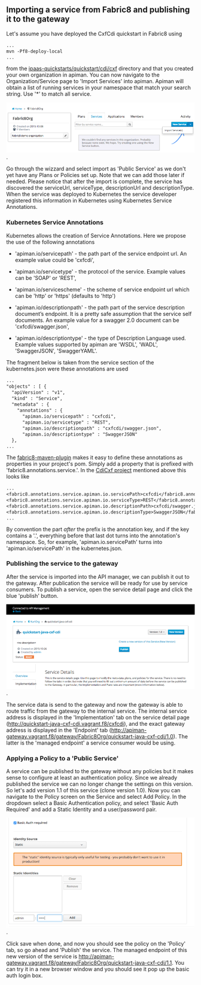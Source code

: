 ## Importing a service from Fabric8 and publishing it to the gateway

Let's assume you have deployed the CxfCdi quickstart in Fabric8 using

    ...
    mvn -Pf8-deploy-local
    ...
    
from the [ipaas-quickstarts/quickstart/cdi/cxf](https://github.com/fabric8io/ipaas-quickstarts/tree/release-v2.2.45/quickstart/cdi/cxf) directory and that you created your own organization in apiman. You can now navigate to the Organization/Service page to 'Import Services' into apiman. Apiman will obtain a list of running services in your namespace that match your search string. Use '*' to match all service. 

![service import](images/apiman-serviceimport.png).

Go through the wizzard and select import as 'Public Service' as we don't yet have any Plans or Policies set up. Note that we can add those later if needed. Please notice that after the import is complete, the service has discovered the serviceUrl, serviceType, descriptionUrl and descriptionType. When the service was deployed to Kubernetes the service developer registered this information in Kubernetes using Kubernetes Service Annotations.

### Kubernetes Service Annotations

Kubernetes allows the creation of Service Annotations. Here we propose the use of the following annotations

* 'apiman.io/servicepath' - the path part of the service endpoint url. An example value could be 'cxfcdi',

* 'apiman.io/servicetype' - the protocol of the service. Example values can be 'SOAP' or 'REST',

* 'apiman.io/servicescheme' - the scheme of service endpoint url which can be 'http' or 'https' (defaults to 'http')

* 'apiman.io/descriptionpath' - the path part of the service description document’s endpoint. It is a pretty safe assumption that the service self documents. An example value for a swagger 2.0 document can be 'cxfcdi/swagger.json',

* 'apiman.io/descriptiontype' - the type of Description Language used. Example values supported by apiman are 'WSDL', 'WADL', 'SwaggerJSON', 'SwaggerYAML'.

The fragment below is taken from the service section of the kubernetes.json were these annotations are used

    ...
    "objects" : [ {
      "apiVersion" : "v1",
      "kind" : "Service",
      "metadata" : {
        "annotations" : {
          "apiman.io/servicepath" : "cxfcdi",
          "apiman.io/servicetype" : "REST",
          "apiman.io/descriptionpath" : "cxfcdi/swagger.json",
          "apiman.io/descriptiontype" : "SwaggerJSON"
      },
    ...

The [fabric8-maven-plugin](http://fabric8.io/gitbook/mavenPlugin.html) makes it easy to define these annotations as properties in your project's pom. Simply add a property that is prefixed with 'fabric8.annotations.service.'. In the [CdiCxf project](https://github.com/fabric8io/ipaas-quickstarts/blob/v2.2.68/quickstart/cdi/cxf/pom.xml#L59-L62) mentioned above this looks like

    ...
    <fabric8.annotations.service.apiman.io.servicePath>cxfcdi</fabric8.annotations.service.apiman.io.servicePath>
    <fabric8.annotations.service.apiman.io.serviceType>REST</fabric8.annotations.service.apiman.io.serviceType>
    <fabric8.annotations.service.apiman.io.descriptionPath>cxfcdi/swagger.json</fabric8.annotations.service.apiman.io.descriptionPath>
    <fabric8.annotations.service.apiman.io.descriptionType>SwaggerJSON</fabric8.annotations.service.apiman.io.descriptionType>
    ...
    
By convention the part _after_ the prefix is the annotation key, and if the key contains a '.', everything before that last dot turns into the annotation's namespace. So, for example, 'apiman.io.servicePath' turns into 'apiman.io/servicePath' in the kubernetes.json.

### Publishing the service to the gateway

After the service is imported into the API manager, we can publish it out to the gateway. After publication the service will be ready for use by service consumers. To publish a service, open the service detail page and click the blue 'publish' button.

![service publish](images/apiman-servicepublish.png).

The service data is send to the gateway and now the gateway is able to route traffic from the gateway to the internal service. The 
internal service address is displayed in the 'Implementation' tab on the service detail page (http://quickstart-java-cxf-cdi.vagrant.f8/cxfcdi), and the exact gateway address is displayed in the 'Endpoint' tab (http://apiman-gateway.vagrant.f8/gateway/Fabric8Org/quickstart-java-cxf-cdi/1.0). The latter is the 'managed endpoint' a service consumer would be using.
 
 
### Applying a Policy to a 'Public Service'

A service can be published to the gateway without any policies but it makes sense to configure at least an authentication policy. Since we already published the service we can no longer change the settings on this version. So let's add version 1.1 of this service (clone version 1.0). Now you can navigate to the Policy screen on the Service and select Add Policy. In the dropdown select a Basic Authentication policy, and select 'Basic Auth Required' and add a Static Identity and a  user/password pair.

![service definition link](images/apiman-basicauth.png).

Click save when done, and now you should see the policy on the 'Policy' tab, so go ahead and 'Publish' the service. The managed endpoint of this new version of the service is http://apiman-gateway.vagrant.f8/gateway/Fabric8Org/quickstart-java-cxf-cdi/1.1. You can try it in a new browser window and you should see it pop up the basic auth login box.

